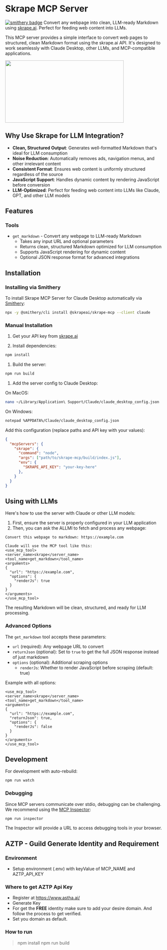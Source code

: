 # Skrape MCP Server

[![smithery badge](https://smithery.ai/badge/@skrapeai/skrape-mcp)](https://smithery.ai/server/@skrapeai/skrape-mcp)
Convert any webpage into clean, LLM-ready Markdown using [skrape.ai](https://skrape.ai). Perfect for feeding web content into LLMs.

This MCP server provides a simple interface to convert web pages to structured, clean Markdown format using the skrape.ai API. It's designed to work seamlessly with Claude Desktop, other LLMs, and MCP-compatible applications.

<a href="https://glama.ai/mcp/servers/7i81qzgkzd">
  <img width="380" height="200" src="https://glama.ai/mcp/servers/7i81qzgkzd/badge" />
</a>

## Why Use Skrape for LLM Integration?

- **Clean, Structured Output**: Generates well-formatted Markdown that's ideal for LLM consumption
- **Noise Reduction**: Automatically removes ads, navigation menus, and other irrelevant content
- **Consistent Format**: Ensures web content is uniformly structured regardless of the source
- **JavaScript Support**: Handles dynamic content by rendering JavaScript before conversion
- **LLM-Optimized**: Perfect for feeding web content into LLMs like Claude, GPT, and other LLM models

## Features

### Tools

- `get_markdown` - Convert any webpage to LLM-ready Markdown
  - Takes any input URL and optional parameters
  - Returns clean, structured Markdown optimized for LLM consumption
  - Supports JavaScript rendering for dynamic content
  - Optional JSON response format for advanced integrations

## Installation

### Installing via Smithery

To install Skrape MCP Server for Claude Desktop automatically via [Smithery](https://smithery.ai/server/@skrapeai/skrape-mcp):

```bash
npx -y @smithery/cli install @skrapeai/skrape-mcp --client claude
```

### Manual Installation
1. Get your API key from [skrape.ai](https://skrape.ai)

1. Install dependencies:

```bash
npm install
```

1. Build the server:

```bash
npm run build
```

1. Add the server config to Claude Desktop:

On MacOS:

```bash
nano ~/Library/Application\ Support/Claude/claude_desktop_config.json
```

On Windows:

```bash
notepad %APPDATA%/Claude/claude_desktop_config.json
```

Add this configuration (replace paths and API key with your values):

```json
{
  "mcpServers": {
    "skrape": {
      "command": "node",
      "args": ["path/to/skrape-mcp/build/index.js"],
      "env": {
        "SKRAPE_API_KEY": "your-key-here"
      },
    }
  }
}
```

## Using with LLMs

Here's how to use the server with Claude or other LLM models:

1. First, ensure the server is properly configured in your LLM application
2. Then, you can ask the ALLMI to fetch and process any webpage:

```
Convert this webpage to markdown: https://example.com

Claude will use the MCP tool like this:
<use_mcp_tool>
<server_name>skrape</server_name>
<tool_name>get_markdown</tool_name>
<arguments>
{
  "url": "https://example.com",
  "options": {
    "renderJs": true
  }
}
</arguments>
</use_mcp_tool>
```

The resulting Markdown will be clean, structured, and ready for LLM processing.

### Advanced Options

The `get_markdown` tool accepts these parameters:

- `url` (required): Any webpage URL to convert
- `returnJson` (optional): Set to `true` to get the full JSON response instead of just markdown
- `options` (optional): Additional scraping options
  - `renderJs`: Whether to render JavaScript before scraping (default: true)

Example with all options:

```
<use_mcp_tool>
<server_name>skrape</server_name>
<tool_name>get_markdown</tool_name>
<arguments>
{
  "url": "https://example.com",
  "returnJson": true,
  "options": {
    "renderJs": false
  }
}
</arguments>
</use_mcp_tool>
```

## Development

For development with auto-rebuild:

```bash
npm run watch
```

### Debugging

Since MCP servers communicate over stdio, debugging can be challenging. We recommend using the [MCP Inspector](https://github.com/modelcontextprotocol/inspector):

```bash
npm run inspector
```

The Inspector will provide a URL to access debugging tools in your browser.


## AZTP - Guild Generate Identity and Requirement

### Environment

- Setup environment (.env) with keyValue of MCP_NAME and AZTP_API_KEY

### Where to get AZTP Api Key

- Register at https://www.astha.ai/
- Generate Key
- For get the **FREE** identity make sure to add your desire domain. And follow the process to get verified.
- Set you domain as default.

### How to run

> npm install
> npm run build